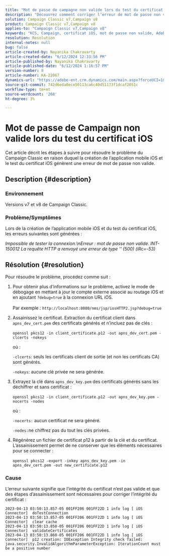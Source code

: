 ```yaml
---
title: "Mot de passe de campagne non valide lors du test du certificat iOS"
description: "Découvrez comment corriger l’erreur de mot de passe non valide INT-150012 dans Campaign Classic lors de la création de l’application mobile iOS et du test du certificat iOS."
solution: Campaign Classic v7,Campaign v8
product: Campaign Classic v7,Campaign v8
applies-to: "Campaign Classic v7,Campaign v8"
keywords: "KCS, Campaign, certificat iOS, mot de passe non valide, Adobe Campaign Classic v7, ACC v7, Adobe Campaign Classic v8, ACC v8"
resolution: Resolution
internal-notes: null
bug: false
article-created-by: Nayanika Chakravarty
article-created-date: "6/12/2024 12:33:56 PM"
article-published-by: Nayanika Chakravarty
article-published-date: "6/12/2024 1:16:57 PM"
version-number: 8
article-number: KA-22067
dynamics-url: "https://adobe-ent.crm.dynamics.com/main.aspx?forceUCI=1&pagetype=entityrecord&etn=knowledgearticle&id=83a5b606-b828-ef11-840b-6045bd0065b6"
source-git-commit: 742d6eda0ece50113ca6c40d51173f1dcaf2051c
workflow-type: tm+mt
source-wordcount: '268'
ht-degree: 3%

---
```


# Mot de passe de Campaign non valide lors du test du certificat iOS


Cet article décrit les étapes à suivre pour résoudre le problème du Campaign Classic en raison duquel la création de l’application mobile iOS et le test du certificat iOS génèrent une erreur de mot de passe non valide.

## Description {#description}


### <b>Environnement</b>

Versions v7 et v8 de Campaign Classic.

### <b>Problème/Symptômes</b>

Lors de la création de l’application mobile iOS et du test du certificat iOS, les erreurs suivantes sont générées :

*Impossible de tester la connexion.\nErreur : mot de passe non valide. INT-150012 La requête HTTP a renvoyé une erreur de type &#39;&#39; (500) (iRc=-53)*


## Résolution {#resolution}


Pour résoudre le problème, procédez comme suit :

1. Pour obtenir plus d’informations sur le problème, activez le mode de débogage en mettant à jour le compte externe associé au routage iOS et en ajoutant `?debug=true` à la connexion URL iOS. <br>\
   Par exemple : `http://localhost:8080/nms/jsp/iosHTTP2.jsp?debug=true`
2. Assainissez le certificat. Extraction du certificat client dans `apns_dev_cert.pem` des certificats générés et n’incluez pas de clés :<br>\
   `openssl pkcs12 -in client_certificate.p12 -out apns_dev_cert.pem -clcerts -nokeys`

   où :

   `-clcerts`: seuls les certificats client de sortie (et non les certificats CA) sont générés.

   `-nokeys`: aucune clé privée ne sera générée.
3. Extrayez la clé dans `apns_dev_key.pem` des certificats générés sans les déchiffrer et sans certificat :<br>\
   `openssl pkcs12 -in client_certificate.p12 -out apns_dev_key.pem -nocerts -nodes`

   où :

   `-nocerts:` aucun certificat ne sera généré.

   `-nodes:`ne chiffrez pas du tout les clés privées.
4. Régénérez un fichier de certificat p12 à partir de la clé et du certificat. L’assainissement permet de ne conserver que les éléments nécessaires pour se connecter :<br>\
   `openssl pkcs12 -export -inkey apns_dev_key.pem -in apns_dev_cert.pem -out new_certificate.p12`


### Cause

L’erreur suivante signifie que l’intégrité du certificat n’est pas valide et que des étapes d’assainissement sont nécessaires pour corriger l’intégrité du certificat :


```
2023-04-13 03:50:13.857-05 001FF206 001FF22D 1 info log [ iOS Connector]  doTestConnection
2023-04-13 03:50:13.857-05 001FF206 001FF22D 1 info log [ iOS Connector]  clear cache
2023-04-13 03:50:13.858-05 001FF206 001FF22D 1 info log [ iOS Connector]  validateCertificates
2023-04-13 03:50:13.860-05 001FF206 001FF22D 1 info log [ iOS Connector]  p12 creation: IOException Integrity check failed:
java.security.InvalidAlgorithmParameterException: IterationCount must be a positive number
```

